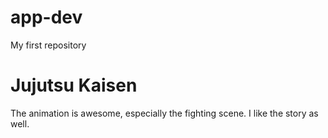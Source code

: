 # app-dev
My first repository

<h1>Jujutsu Kaisen</h1>
The animation is awesome, especially the fighting scene. I like the story as well. 
